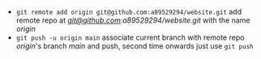 - `git remote add origin git@github.com:a89529294/website.git` add remote repo at *git@github.com:a89529294/website.git* with the name *origin*
- `git push -u origin main` associate current branch with remote repo *origin*'s branch *main* and push, second time onwards just use `git push`
